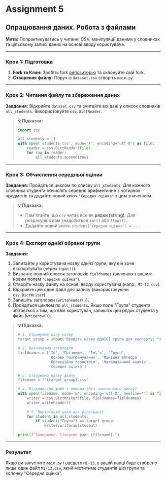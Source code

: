# Assignment 5
## Опрацювання даних. Робота з файлами

**Мета:** Попрактикуватись у читанні CSV, маніпуляції даними у словниках та цільовому записі даних на основі вводу користувача.

---

### Крок 1: Підготовка

1.  **Fork та Клон:** Зробіть fork [репозиторію](https://github.com/yekozolup/assignment5) та склонуйте *свій* fork.
2.  **Створення файлу:** Поруч із `dataset.csv` створіть `main.py`.

---

### Крок 2: Читання файлу та збереження даних

**Завдання:**
Відкрийте `dataset.csv` та зчитайте всі дані у список словників `all_students`. Використовуйте `csv.DictReader`.

> **💡 Підказка:**
>
> ```python
> import csv
>
> all_students = []
> with open('students.csv', mode='r', encoding='utf-8') as file:
>     reader = csv.DictReader(file)
>     for row in reader:
>         all_students.append(row)
> ```

---

### Крок 3: Обчислення середньої оцінки

**Завдання:**
Пройдіться циклом по списку `all_students`. Для кожного словника студента обчисліть середнє арифметичне з чотирьох предметів та додайте новий ключ `"Середня оцінка"` з цим значенням.

> **💡 Підказка:**
>
> * Пам'ятайте, що `csv` читає все як **рядки (string)**. Для розрахунків вам знадобиться `int()` або `float()`.
> * Додайте новий ключ: `student['Середня оцінка'] = ...`

---

### Крок 4: Експорт однієї обраної групи

**Завдання:**
1.  Запитайте у користувача *назву однієї* групи, яку він хоче експортувати (через `input()`).
2.  Визначте повний список заголовків `fieldnames` (включно з вашим новим полем `"Середня оцінка"`).
3.  Створіть назву файлу на основі вводу користувача (напр., `MI-12.csv`).
4.  Відкрийте цей один файл для запису (використовуючи `csv.DictWriter`).
5.  Запишіть заголовки (`writeheader()`).
6.  Пройдіться циклом по `all_students`. Якщо поле "Група" студента збігається з тим, що ввів користувач, запишіть цей рядок студента у файл (`writerow()`).

> **💡 Підказка:**
>
> ```python
> # 1. Отримуємо одну назву
> target_group = input("Введіть назву ОДНІЄЇ групи для експорту: ")
>
> # 2. Визначаємо заголовки
> fieldnames = ['Id', 'Прізвище', 'Ім\'я', 'Група', 
>               'Основи програмування', 'Лінійна алгебра', 
>               'Проекційна геометрія', 'Математичний аналіз', 
>               'Середня оцінка']
>
> # 3. Створюємо назву файлу
> filename = f"{target_group}.csv"
>
> # 4. Відкриваємо файл і пишемо (без зовнішнього циклу)
> with open(filename, mode='w', encoding='utf-8', newline='') as file:
>     writer = csv.DictWriter(file, fieldnames=fieldnames)
>     writer.writeheader()
>     
>     # 5. Внутрішній цикл для фільтрації
>     for student in all_students:
>         if student["Група"] == target_group:
>             writer.writerow(student)
>             
> print(f"Завершено. Створено файл {filename}.")
> ```

---

### Результат

Якщо ви запустите `main.py` і введете `MI-13`, у вашій папці буде створено *лише* один файл `MI-13.csv`, який міститиме студентів цієї групи та колонку "Середня оцінка".